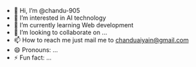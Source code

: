 - 👋 Hi, I’m @chandu-905
- 👀 I’m interested in AI technology
- 🌱 I’m currently learning Web development 
- 💞️ I’m looking to collaborate on ...
- 📫 How to reach me just mail me to chanduaiyain@gmail.com
- 😄 Pronouns: ...
- ⚡ Fun fact: ...

<!---
chandu-905/chandu-905 is a ✨ special ✨ repository because its `README.md` (this file) appears on your GitHub profile.
You can click the Preview link to take a look at your changes.
--->
